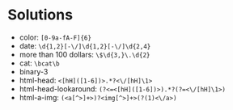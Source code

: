 # Solutions

- color: `[0-9a-fA-F]{6}`
- date: `\d{1,2}[-\/]\d{1,2}[-\/]\d{2,4}`
- more than 100 dollars: `\$\d{3,}\.\d{2}`
- cat: `\bcat\b`
- binary-3
- html-head: `<[hH]([1-6])>.*?<\/[hH]\1>`
- html-head-lookaround: `(?<=<[hH]([1-6])>).*?(?=<\/[hH]\1>)`
- html-a-img: `(<a[^>]+>)?<img[^>]+>(?(1)<\/a>)`